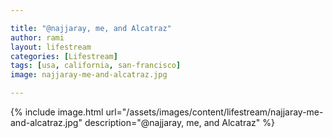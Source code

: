 ```yaml
---

title: "@najjaray, me, and Alcatraz"
author: rami
layout: lifestream 
categories: [Lifestream]
tags: [usa, california, san-francisco]
image: najjaray-me-and-alcatraz.jpg

---
```


{% include image.html url="/assets/images/content/lifestream/najjaray-me-and-alcatraz.jpg" description="@najjaray, me, and Alcatraz" %}
